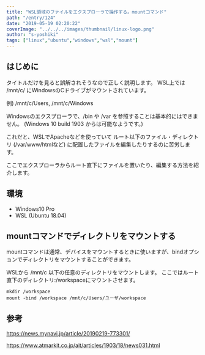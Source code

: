 ```yaml
---
title: "WSL領域のファイルをエクスプローラで操作する。mountコマンド"
path: "/entry/124"
date: "2019-05-19 02:20:22"
coverImage: "../../../images/thumbnail/linux-logo.png"
author: "s-yoshiki"
tags: ["linux","ubuntu","windows","wsl","mount"]
---
```


## はじめに

タイトルだけを見ると誤解されそうなので正しく説明します。
WSL上では /mnt/c/ にWindowsのCドライブがマウントされています。

例) /mnt/c/Users, /mnt/c/Windows

Windowsのエクスプローラで、/bin や /var を参照することは基本的にはできません。
(Windows 10 build 1903 からは可能なようです。)

これだと、WSLでApacheなどを使っていて ルート以下のファイル・ディレクトリ (/var/www/htmlなど) に配置したファイルを編集したりするのに苦労します。

ここでエクスプローラからルート直下にファイルを置いたり、編集する方法を紹介します。

## 環境

- Windows10 Pro
- WSL (Ubuntu 18.04)

## mountコマンドでディレクトリをマウントする

mountコマンドは通常、デバイスをマウントするときに使いますが、bindオプションでディレクトリをマウントすることができます。

WSLから /mnt/c 以下の任意のディレクトリをマウントします。
ここではルート直下のディレクトリ:/workspaceにマウントさせます。

```shell
mkdir /workspace
mount -bind /workspace /mnt/c/Users/ユーザ/workspace
```

## 参考

<a href="https://news.mynavi.jp/article/20190219-773301/">https://news.mynavi.jp/article/20190219-773301/</a>

<a href="https://www.atmarkit.co.jp/ait/articles/1903/18/news031.html">https://www.atmarkit.co.jp/ait/articles/1903/18/news031.html</a>
